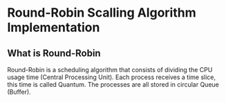 # Round-Robin Scalling Algorithm Implementation

## What is Round-Robin
Round-Robin is a scheduling algorithm that consists of dividing the CPU usage time (Central Processing Unit). Each process receives a time slice, this time is called Quantum. The processes are all stored in circular Queue (Buffer).



